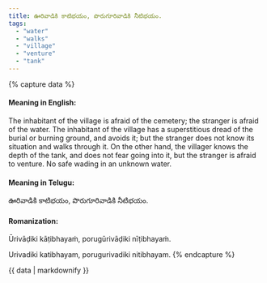 ```yaml
---
title: ఊరివాడికి కాటిభయం, పొరుగూరివాడికి నీటిభయం.
tags:
  - "water"
  - "walks"
  - "village"
  - "venture"
  - "tank"
---
```


{% capture data %}
#### Meaning in English:
The inhabitant of the village is afraid of the cemetery; the stranger is afraid of the water. The inhabitant of the village has a superstitious dread of the burial or burning ground, and avoids it; but the stranger does not know its situation and walks through it. On the other hand, the villager knows the depth of the tank, and does not fear going into it, but the stranger is afraid to venture.
No safe wading in an unknown water.

#### Meaning in Telugu:
ఊరివాడికి కాటిభయం, పొరుగూరివాడికి నీటిభయం.

#### Romanization:
Ūrivāḍiki kāṭibhayaṁ, porugūrivāḍiki nīṭibhayaṁ.

Urivadiki katibhayam, porugurivadiki nitibhayam.
{% endcapture %}

{{ data | markdownify }}

